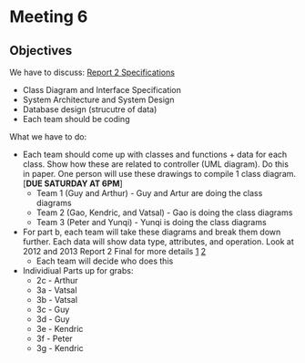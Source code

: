 # Meeting 6

## Objectives
We have to discuss:
[Report 2 Specifications](http://www.ece.rutgers.edu/~marsic/Teaching/SE/report2.html)
* Class Diagram and Interface Specification
* System Architecture and System Design
* Database design (strucutre of data)
* Each team should be coding 

What we have to do:  

* Each team should come up with classes and functions + data for each class. Show how these are related to controller (UML diagram). Do this in paper. One person will use these drawings to compile 1 class diagram. [**DUE SATURDAY AT 6PM**]
	* Team 1 (Guy and Arthur) - Guy and Artur are doing the class diagrams
	* Team 2 (Gao, Kendric, and Vatsal) - Gao is doing the class diagrams
	* Team 3 (Peter and Yunqi) - Yunqi is doing the class diagrams
* For part b, each team will take these diagrams and break them down further. Each data will show data type, attributes, and operation. Look at 2012 and 2013 Report 2 Final for more details [1](http://www.ece.rutgers.edu/~marsic/books/SE/projects/ParkingLot/2013-g5-ProjectFiles.zip) [2](http://www.ece.rutgers.edu/~marsic/books/SE/projects/ParkingLot/2012-g3-ProjectFiles.zip)
	* Each team will decide who does this
* Individiual Parts up for grabs:
    * 2c - Arthur
    * 3a - Vatsal
    * 3b - Vatsal
    * 3c - Guy
    * 3d - Guy
    * 3e - Kendric
    * 3f - Peter
    * 3g - Kendric
		


